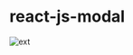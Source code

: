 # react-js-modal

![ext](https://user-images.githubusercontent.com/37338158/70785291-5a479b00-1d9b-11ea-915a-097ff87d6777.jpeg)
